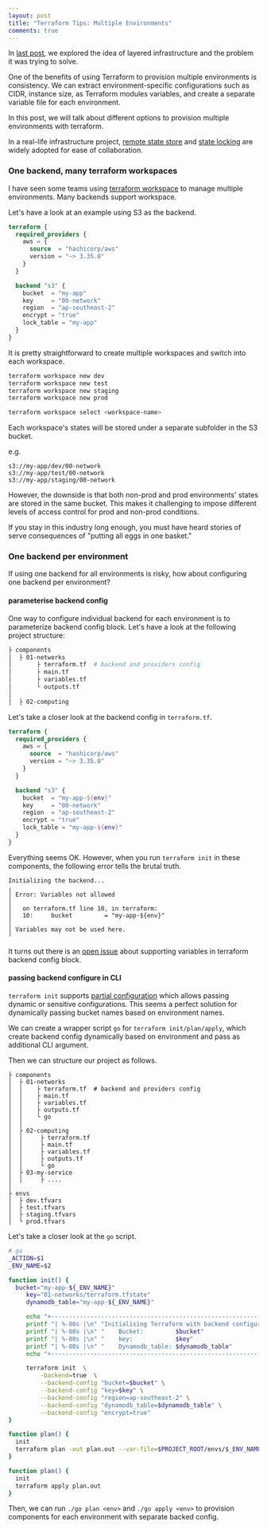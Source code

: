 ```yaml
---
layout: post
title: "Terraform Tips: Multiple Environments"
comments: true
---
```


In [last post](https://nicholas.ren/2021/10/02/terraform-tips-layered-infrastrucutre.html), we explored the idea of layered infrastructure and the problem
it was trying to solve.

One of the benefits of using Terraform to provision multiple environments is consistency.
We can extract environment-specific configurations such as CIDR, instance size,
as Terraform modules variables,
and create a separate variable file for each environment.

In this post, we will talk about different options to provision
multiple environments with terraform.

In a real-life infrastructure project, [remote state store](https://www.terraform.io/docs/language/state/remote.html)
and [state locking](https://www.terraform.io/docs/language/state/locking.html) are widely adopted for ease of collaboration.


### One backend, many terraform workspaces
I have seen some teams using [terraform workspace](https://www.terraform.io/docs/language/state/workspaces.html) 
to manage multiple environments. Many backends support workspace.

Let's have a look at an example using S3 as the backend.

```tf
terraform {
  required_providers {
    aws = {
      source  = "hashicorp/aws"
      version = "~> 3.35.0"
    }
  }

  backend "s3" {
    bucket  = "my-app"
    key     = "00-network"
    region  = "ap-southeast-2"
    encrypt = "true"
    lock_table = "my-app"
  }
}
```

It is pretty straightforward to create multiple workspaces and switch into each workspace.
```sh
terraform workspace new dev
terraform workspace new test
terraform workspace new staging
terraform workspace new prod

```
```sh
terraform workspace select <workspace-name>
```

Each workspace's states will be stored under a separate subfolder in the S3 bucket.

e.g.
```
s3://my-app/dev/00-network
s3://my-app/test/00-network
s3://my-app/staging/00-network
```

However, the downside is that both non-prod and prod environments' states are
stored in the same bucket. This makes it challenging to impose different levels of access control
for prod and non-prod conditions.

If you stay in this industry long enough, you must
have heard stories of serve consequences of "putting all eggs in one basket."


### One backend per environment
If using one backend for all environments is risky,
how about configuring one backend per environment?

#### parameterise backend config
One way to configure individual backend for each environment is to parameterize 
backend config block. Let's have a look at the following project structure:
```sh
├ components
│  ├ 01-networks
│       ├ terraform.tf  # backend and providers config
│       ├ main.tf
│       ├ variables.tf
│       └ outputs.tf
│
│  ├ 02-computing

```

Let's take a closer look at the backend config in `terraform.tf`.
```tf
terraform {
  required_providers {
    aws = {
      source  = "hashicorp/aws"
      version = "~> 3.35.0"
    }
  }

  backend "s3" {
    bucket  = "my-app-${env}"
    key     = "00-network"
    region  = "ap-southeast-2"
    encrypt = "true"
    lock_table = "my-app-${env}"
  }
}
```
Everything seems OK. However, when you run `terraform init` in these components, the following error tells the brutal truth.
```
Initializing the backend...
╷
│ Error: Variables not allowed
│
│   on terraform.tf line 10, in terraform:
│   10:     bucket         = "my-app-${env}"
│
│ Variables may not be used here.
╵
```
It turns out there is an [open issue](https://github.com/hashicorp/terraform/issues/13022) about supporting variables in terraform backend config block.

#### passing backend configure in CLI
`terraform init` supports [partial configuration](https://www.terraform.io/docs/language/settings/backends/configuration.html#partial-configuration)
which allows passing dynamic or sensitive configurations.
This seems a perfect solution for dynamically passing bucket names based on environment names.

We can create a wrapper script `go` for `terraform init/plan/apply`, which create backend
config dynamically based on environment and pass as additional CLI argument.

Then we can structure our project as follows.
```
├ components
│  ├ 01-networks
│  │    ├ terraform.tf  # backend and providers config
│  │    ├ main.tf
│  │    ├ variables.tf
│  │    ├ outputs.tf
│  │    └ go
│  │
│  ├ 02-computing
│  │     ├ terraform.tf
│  │     ├ main.tf
│  │     ├ variables.tf
│  │     ├ outputs.tf
│  │     └ go
│  ├ 03-my-service
│  │     ├ ....
│
├ envs
│  ├ dev.tfvars
│  ├ test.tfvars
│  ├ staging.tfvars
│  └ prod.tfvars

```
Let's take a closer look at the `go` script.

```sh
# go
_ACTION=$1
_ENV_NAME=$2

function init() {
  bucket="my-app-${_ENV_NAME}"
     key="01-networks/terraform.tfstate"
     dynamodb_table="my-app-${_ENV_NAME}"

     echo "+----------------------------------------------------------------------------------+"
     printf "| %-80s |\n" "Initialising Terraform with backend configuration:"
     printf "| %-80s |\n" "    Bucket:         $bucket"
     printf "| %-80s |\n" "    key:            $key"
     printf "| %-80s |\n" "    Dynamodb_table: $dynamodb_table"
     echo "+----------------------------------------------------------------------------------+"

     terraform init  \
         -backend=true  \
         --backend-config "bucket=$bucket" \
         --backend-config "key=$key" \
         --backend-config "region=ap-southeast-2" \
         --backend-config "dynamodb_table=$dynamodb_table" \
         --backend-config "encrypt=true"
}

function plan() {
  init
  terraform plan -out plan.out --var-file=$PROJECT_ROOT/envs/$_ENV_NAME.tfvars #use env specific var file
}

function plan() {
  init
  terraform apply plan.out
}
```
Then, we can run `./go plan <env>` and `./go apply <env>` to provision components for each environment with separate
backed config.
